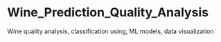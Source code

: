 # Wine_Prediction_Quality_Analysis
Wine quality analysis, classification using, ML models, data visualization 

